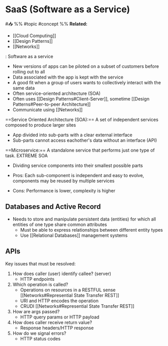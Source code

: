 # SaaS (Software as a Service)
#📥 
%%
#topic
#concept
%%
**Related:**
-  [[Cloud Computing]]
-  [[Design Patterns]]
-  [[Networks]]


: Software as a service 

- New versions of apps can be piloted on a subset of customers before rolling out to all
- Data associated with the app is kept with the service
- A good fit when a group of users wants to collectively interact with the same data
- Often service-oriented architecture (SOA)
- Often uses [[Design Patterns#Client-Server]], sometime [[Design Patterns#Peer-to-peer Architecture]]
- Communicate using [[Networks]]


==Service Oriented Architecture (SOA):== A set of independent services composed to produce larger sites
- App divided into sub-parts with a clear external interface
- Sub-parts cannot access eachother's data without an interface (API)

==Microservice:== A standalone service that performs just one type of task. EXTREME SOA
- Dividing service components into their smallest possible parts


- Pros: Each sub-component is independent and easy to evolve, components may be reused by multiple services 
- Cons: Performance is lower, complexity is higher

## Databases and Active Record
- Needs to store and manipulate persistent data (entities) for which all entities of one type share common attributes
	- Must be able to express relationships between different entity types
	- Use [[Relational Databases]] management systems

## APIs
Key issues that must be resolved:
1. How does caller (user) identify callee? (server)
	- HTTP endpoints
2. Which operation is called?
	- Operations on resources in a RESTFUL sense [[Networks#Represential State Transfer REST]]
	- URI and HTTP encodes the operation
	- CRUDI [[Networks#Represential State Transfer REST]]
3. How are args passed?
	- HTTP query params or HTTP payload
4. How does caller receive return value?
	- Response headers/HTTP response
5. How do we signal errors?
	- HTTP status codes